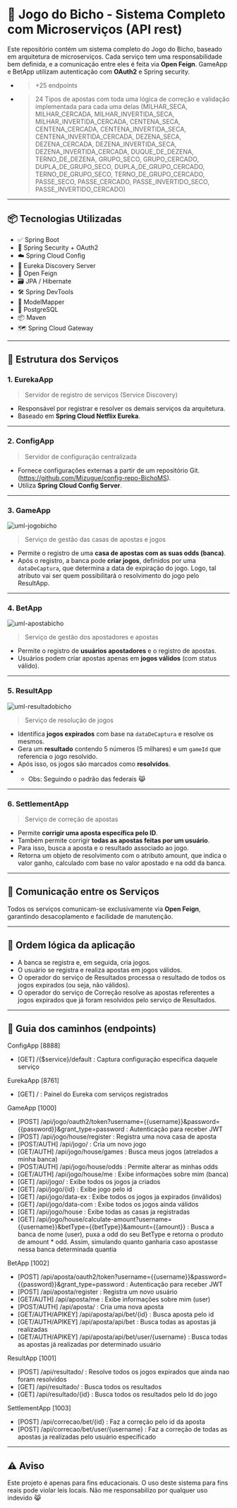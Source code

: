 # 🎰 Jogo do Bicho - Sistema Completo com Microserviços (API rest)

Este repositório contém um sistema completo do Jogo do Bicho, baseado em arquitetura de microserviços. Cada serviço tem uma responsabilidade bem definida, e a comunicação entre eles é feita via **Open Feign**. GameApp e BetApp utilizam autenticação com **OAuth2** e Spring security.

- > +25 endpoints
- > 24 Tipos de apostas com toda uma lógica de correção e validação implementada para cada uma delas (MILHAR_SECA,
    MILHAR_CERCADA,
    MILHAR_INVERTIDA_SECA,
    MILHAR_INVERTIDA_CERCADA,
    CENTENA_SECA,
    CENTENA_CERCADA,
    CENTENA_INVERTIDA_SECA,
    CENTENA_INVERTIDA_CERCADA,
    DEZENA_SECA,
    DEZENA_CERCADA,
    DEZENA_INVERTIDA_SECA,
    DEZENA_INVERTIDA_CERCADA,
    DUQUE_DE_DEZENA,
    TERNO_DE_DEZENA,
    GRUPO_SECO,
    GRUPO_CERCADO,
    DUPLA_DE_GRUPO_SECO,
    DUPLA_DE_GRUPO_CERCADO,
    TERNO_DE_GRUPO_SECO,
    TERNO_DE_GRUPO_CERCADO,
    PASSE_SECO,
    PASSE_CERCADO,
    PASSE_INVERTIDO_SECO,
    PASSE_INVERTIDO_CERCADO)


---

## 📦 Tecnologias Utilizadas

- ✅ Spring Boot
- 🔐 Spring Security + OAuth2
- ☁️ Spring Cloud Config
- 🎯 Eureka Discovery Server
- 📡 Open Feign
- 🗃️ JPA / Hibernate
- 🛠️ Spring DevTools
- 🔄 ModelMapper
- 🐘 PostgreSQL
- 📦 Maven
- 🗺️ Spring Cloud Gateway

---

## 🧩 Estrutura dos Serviços

### 1. **EurekaApp**
> Servidor de registro de serviços (Service Discovery)

- Responsável por registrar e resolver os demais serviços da arquitetura.
- Baseado em **Spring Cloud Netflix Eureka**.

---

### 2. **ConfigApp**
> Servidor de configuração centralizada

- Fornece configurações externas a partir de um repositório Git. (https://github.com/Mizugue/config-repo-BichoMS).
- Utiliza **Spring Cloud Config Server**.

---

### 3. **GameApp**

![uml-jogobicho](https://github.com/user-attachments/assets/82844a43-6445-495d-b73e-2d708268d54f)


> Serviço de gestão das casas de apostas e jogos

- Permite o registro de uma **casa de apostas com as suas odds (banca)**.
- Após o registro, a banca pode **criar jogos**, definidos por uma `dataDeCaptura`, que determina a data de expiração do jogo. Logo, tal atributo vai ser quem possibilitará o resolvimento do jogo pelo ResultApp.

---

### 4. **BetApp**

![uml-apostabicho](https://github.com/user-attachments/assets/59c08752-a201-4e57-9b3d-3b764c33d06c)


> Serviço de gestão dos apostadores e apostas

- Permite o registro de **usuários apostadores** e o registro de apostas.
- Usuários podem criar apostas apenas em **jogos válidos** (com status válido).

---

### 5. **ResultApp**

![uml-resultadobicho](https://github.com/user-attachments/assets/e534dbc6-0c86-423c-9582-080fd609e003)


> Serviço de resolução de jogos

- Identifica **jogos expirados** com base na `dataDeCaptura` e resolve os mesmos.
- Gera um **resultado** contendo 5 números (5 milhares) e um `gameId` que referencia o jogo resolvido.
- Após isso, os jogos são marcados como **resolvidos**.
- - Obs: Seguindo o padrão das federais 😹

---

### 6. **SettlementApp**
> Serviço de correção de apostas

- Permite **corrigir uma aposta específica pelo ID**.
- Também permite corrigir **todas as apostas feitas por um usuário**.
- Para isso, busca a aposta e o resultado associado ao jogo.
- Retorna um objeto de resolvimento com o atributo amount, que indica o valor ganho, calculado com base no valor apostado e na odd da banca.

---

## 🔗 Comunicação entre os Serviços

Todos os serviços comunicam-se exclusivamente via **Open Feign**, garantindo desacoplamento e facilidade de manutenção.

---

## 🧠 Ordem lógica da aplicação

- A banca se registra e, em seguida, cria jogos.
- O usuário se registra e realiza apostas em jogos válidos.
- O operador do serviço de Resultados processa o resultado de todos os jogos expirados (ou seja, não válidos).
- O operador do serviço de Correção resolve as apostas referentes a jogos expirados que já foram resolvidos pelo serviço de Resultados.

---

## 🔑 Guia dos caminhos (endpoints)

ConfigApp [8888]
- [GET] /{$service}/default : Captura configuração especifica daquele serviço

EurekaApp [8761]
- [GET] / : Painel do Eureka com serviços registrados

GameApp [1000]
- [POST] /api/jogo/oauth2/token?username={{username}}&password={{password}}&grant_type=password : Autenticação para receber JWT
- [POST] /api/jogo/house/register : Registra uma nova casa de aposta
- [POST/AUTH] /api/jogo/ : Cria um novo jogo
- [GET/AUTH] /api/jogo/house/games : Busca meus jogos (atrelados a minha banca)
- [POST/AUTH] /api/jogo/house/odds : Permite alterar as minhas odds 
- [GET/AUTH] /api/jogo/house/me : Exibe informações sobre mim (banca)
- [GET] /api/jogo/ : Exibe todos os jogos ja criados
- [GET] /api/jogo/{id} : Exibe jogo pelo id
- [GET] /api/jogo/data-ex : Exibe todos os jogos ja expirados (inválidos)
- [GET] /api/jogo/data-com : Exibe todos os jogos ainda válidos
- [GET] /api/jogo/house : Exibe todas as casas ja registradas 
- [GET] /api/jogo/house/calculate-amount?username={{username}}&betType={{betType}}&amount={{amount}} : Busca a banca de nome (user), puxa a odd do seu BetType e 
retorna o produto de amount * odd. Assim, simulando quanto ganharia caso apostasse nessa banca determinada quantia

BetApp [1002]
- [POST] /api/aposta/oauth2/token?username={{username}}&password={{password}}&grant_type=password : Autenticação para receber JWT
- [POST] /api/aposta/register : Registra um novo usuário
- [GET/AUTH] /api/aposta/me : Exibe informações sobre mim (user)
- [POST/AUTH] /api/aposta/ : Cria uma nova aposta
- [GET/AUTH/APIKEY] /api/aposta/api/bet/{id} : Busca aposta pelo id
- [GET/AUTH/APIKEY] /api/aposta/api/bet : Busca todas as apostas já realizadas 
- [GET/AUTH/APIKEY] /api/aposta/api/bet/user/{username} : Busca todas as apostas já realizadas por determinado usuário

ResultApp [1001]
- [POST] /api/resultado/ : Resolve todos os jogos expirados que ainda nao foram resolvidos
- [GET] /api/resultado/ : Busca todos os resultados
- [GET] /api/resultado/{id} : Busca todos os resultados pelo Id do jogo  

SettlementApp [1003] 
- [POST] /api/correcao/bet/{id} : Faz a correção pelo id da aposta
- [POST] /api/correcao/bet/user/{username} : Faz a correção de todas as apostas ja realizadas pelo usuário especificado

---

## ⚠️ Aviso

Este projeto é apenas para fins educacionais. O uso deste sistema para fins reais pode violar leis locais. Não me responsabilizo por qualquer uso indevido 😹

